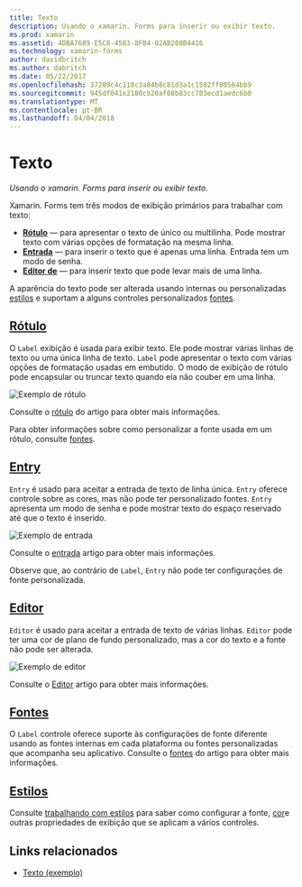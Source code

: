 ```yaml
---
title: Texto
description: Usando o xamarin. Forms para inserir ou exibir texto.
ms.prod: xamarin
ms.assetid: 4DBA7689-E5C8-4583-8FB4-02AB208B4416
ms.technology: xamarin-forms
author: davidbritch
ms.author: dabritch
ms.date: 05/22/2017
ms.openlocfilehash: 37289c4c118c3a84b8c81d3a1c1502ff80564bb9
ms.sourcegitcommit: 945df041e2180cb20af08b83cc703ecd1aedc6b0
ms.translationtype: MT
ms.contentlocale: pt-BR
ms.lasthandoff: 04/04/2018
---
```

# <a name="text"></a>Texto

_Usando o xamarin. Forms para inserir ou exibir texto._

Xamarin. Forms tem três modos de exibição primários para trabalhar com texto:

- **[Rótulo](#Label)**  &mdash; para apresentar o texto de único ou multilinha. Pode mostrar texto com várias opções de formatação na mesma linha.
- **[Entrada](#Entry)**  &mdash; para inserir o texto que é apenas uma linha. Entrada tem um modo de senha.
- **[Editor de](#Editor)**  &mdash; para inserir texto que pode levar mais de uma linha.

A aparência do texto pode ser alterada usando internas ou personalizadas [estilos](#Styles) e suportam a alguns controles personalizados [fontes](#Fonts).

<a name="Label" />

## <a name="labellabelmd"></a>[Rótulo](label.md)

O `Label` exibição é usada para exibir texto. Ele pode mostrar várias linhas de texto ou uma única linha de texto. `Label` pode apresentar o texto com várias opções de formatação usadas em embutido. O modo de exibição de rótulo pode encapsular ou truncar texto quando ela não couber em uma linha.

![](images/label.png "Exemplo de rótulo")

Consulte o [rótulo](label.md) do artigo para obter mais informações.

Para obter informações sobre como personalizar a fonte usada em um rótulo, consulte [fontes](fonts.md).

<a name="Entry" />

## <a name="entryentrymd"></a>[Entry](entry.md)

`Entry` é usado para aceitar a entrada de texto de linha única. `Entry` oferece controle sobre as cores, mas não pode ter personalizado fontes. `Entry` apresenta um modo de senha e pode mostrar texto do espaço reservado até que o texto é inserido.

![](images/entry.png "Exemplo de entrada")

Consulte o [entrada](entry.md) artigo para obter mais informações.

Observe que, ao contrário de `Label`, `Entry` não pode ter configurações de fonte personalizada.

<a name="Editor" />

## <a name="editoreditormd"></a>[Editor](editor.md)

`Editor` é usado para aceitar a entrada de texto de várias linhas. `Editor` pode ter uma cor de plano de fundo personalizado, mas a cor do texto e a fonte não pode ser alterada.

![](images/editor.png "Exemplo de editor")

Consulte o [Editor](editor.md) artigo para obter mais informações.

<a name="Fonts" />

## <a name="fontsfontsmd"></a>[Fontes](fonts.md)

O `Label` controle oferece suporte às configurações de fonte diferente usando as fontes internas em cada plataforma ou fontes personalizadas que acompanha seu aplicativo. Consulte o [fontes](fonts.md) do artigo para obter mais informações.

<a name="Styles" />

## <a name="stylesstylesmd"></a>[Estilos](styles.md)

Consulte [trabalhando com estilos](~/xamarin-forms/user-interface/styles/index.md) para saber como configurar a fonte, [cor](~/xamarin-forms/user-interface/colors.md)e outras propriedades de exibição que se aplicam a vários controles.



## <a name="related-links"></a>Links relacionados

- [Texto (exemplo)](https://developer.xamarin.com/samples/xamarin-forms/UserInterface/Text)
